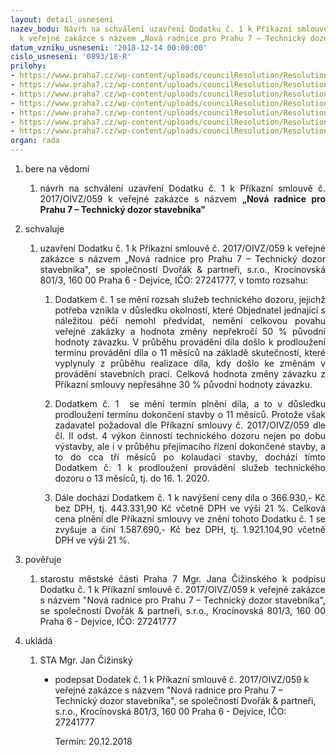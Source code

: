 ```yaml
---
layout: detail_usneseni
nazev_bodu: Návrh na schválení uzavření Dodatku č. 1 k Příkazní smlouvě č. 2017/OIVZ/059
  k veřejné zakázce s názvem „Nová radnice pro Prahu 7 – Technický dozor stavebníka"
datum_vzniku_usneseni: '2018-12-14 00:00:00'
cislo_usneseni: '0893/18-R'
prilohy:
- https://www.praha7.cz/wp-content/uploads/councilResolution/Resolutions/30467/export/1_Duvodova_zprava1~417217.docx
- https://www.praha7.cz/wp-content/uploads/councilResolution/Resolutions/30467/export/2Prikaznismlouva~417216.pdf
- https://www.praha7.cz/wp-content/uploads/councilResolution/Resolutions/30467/export/2aCenovaspecifikace~417215.pdf
- https://www.praha7.cz/wp-content/uploads/councilResolution/Resolutions/30467/export/2bSpecifikacecinnostikvykonuTDS~417214.pdf
- https://www.praha7.cz/wp-content/uploads/councilResolution/Resolutions/30467/export/5UdajezRegistruplatcuDPH~417210.pdf
- https://www.praha7.cz/wp-content/uploads/councilResolution/Resolutions/30467/export/6VypiszORDvorakpartnerisro~417209.pdf
- https://www.praha7.cz/wp-content/uploads/councilResolution/Resolutions/30467/export/export~417246.pdf
organ: rada
---
```

<ol id="urzList" class="urzList_view"><li id="" class="urzClass1"><span name="1">bere na vědomí</span><ol class="urzOlClass" id=""><li style="text-align: justify;" id="" class="urzClass2"><span><p style="text-align: justify;" data-mce-style="text-align: justify;">návrh na schválení uzavření Dodatku č. 1 k Příkazní smlouvě č. 2017/OIVZ/059 k veřejné zakázce s názvem <strong>„Nová radnice pro Prahu 7 – Technický </strong><strong>dozor stavebníka"</strong><br></p></span></li></ol></li><li id="" class="urzClass1"><span name="24">schvaluje</span><ol class="urzOlClass" id=""><li style="text-align: justify;" id="" class="urzClass2"><span><p style="text-align: justify;" data-mce-style="text-align: justify;">uzavření Dodatku č. 1 k Příkazní smlouvě č. 2017/OIVZ/059 k veřejné zakázce s názvem „Nová radnice pro Prahu 7 – Technický dozor stavebníka", se společností Dvořák &amp; partneři, s.r.o., Krocínovská 801/3, 160 00 Praha 6 - Dejvice, IČO: 27241777, v tomto rozsahu:<br></p></span><ol class="urzUlClass" id=""><li class="urzClass3" id="" style="text-align: justify;"><span><p style="text-align: justify;" data-mce-style="text-align: justify;">Dodatkem č. 1 se mění rozsah služeb technického dozoru, jejichž potřeba vznikla v důsledku okolností, které Objednatel jednající s náležitou péčí nemohl předvídat, nemění celkovou povahu veřejné zakázky a hodnota změny nepřekročí 50 % původní hodnoty závazku. V průběhu provádění díla došlo k prodloužení termínu provádění díla o 11 měsíců na základě skutečností, které vyplynuly z průběhu realizace díla, kdy došlo ke změnám v provádění stavebních prací. Celková hodnota změny závazku z Příkazní smlouvy nepřesáhne 30 % původní hodnoty závazku.</p></span></li><li class="urzClass3" id="" style="text-align: justify;"><span><p style="text-align: justify;" data-mce-style="text-align: justify;">Dodatkem č. 1&nbsp; se mění termín plnění díla, a to v důsledku prodloužení termínu dokončení stavby o 11 měsíců. Protože však zadavatel požadoval dle Příkazní smlouvy č. 2017/OIVZ/059 dle čl. II odst. 4 výkon činností technického dozoru nejen po dobu výstavby, ale i v průběhu přejímacího řízení dokončené stavby, a to do cca tří měsíců po kolaudaci stavby, dochází tímto Dodatkem č. 1 k prodloužení provádění služeb technického dozoru o 13 měsíců, tj. do 16. 1. 2020. <br></p></span></li><li class="urzClass3" id="" style="text-align: justify;"><span><p style="text-align: justify;" data-mce-style="text-align: justify;">Dále dochází Dodatkem č. 1 k navýšení ceny díla o 366.930,- Kč bez DPH, tj. 443.331,90 Kč včetně DPH ve výši 21 %. Celková cena plnění dle Příkazní smlouvy ve znění tohoto Dodatku č. 1 se zvyšuje a činí 1.587.690,- Kč bez DPH, tj. 1.921.104,90 včetně DPH ve výši 21 %.<br></p></span></li></ol></li></ol></li><li id="" class="urzClass1"><span name="16">pověřuje</span><ol class="urzOlClass"><li style="text-align: justify;" id="" class="urzClass2"><span><p style="text-align: justify;" data-mce-style="text-align: justify;">starostu městské části Praha 7 Mgr. Jana Čižinského k podpisu Dodatku č. 1 k Příkazní smlouvě č. 2017/OIVZ/059 k veřejné zakázce s názvem "Nová radnice pro Prahu 7 – Technický dozor stavebníka", se společností Dvořák &amp; partneři, s.r.o., Krocínovská 801/3, 160 00 Praha 6 - Dejvice, IČO: 27241777<br></p></span></li></ol></li><li class="urzClass1" id="urzUkoly"><span name="1">ukládá</span><ol class="urzOlClass"><li class="urzClass2"><span><p>STA Mgr. Jan Čižinský</p></span><ul class="urzUlClass"><li class="urzClass3"><span><p>podepsat Dodatek č. 1 k Příkazní smlouvě č. 2017/OIVZ/059 k veřejné zakázce s názvem "Nová radnice pro Prahu 7 – Technický dozor stavebníka", se společností Dvořák &amp; partneři, s.r.o., Krocínovská 801/3, 160 00 Praha 6 - Dejvice, IČO: 27241777</p></span><span class="urzUkolTermin">  Termín:&nbsp;20.12.2018</span></li></ul></li></ol></li></ol>